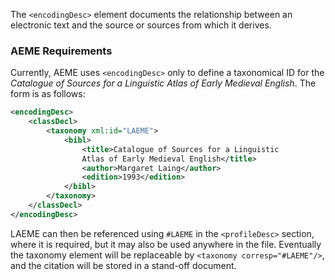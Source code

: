 The `<encodingDesc>` element documents the relationship between an electronic text and the source or sources from which it derives.

### AEME Requirements

Currently, AEME uses `<encodingDesc>` only to define a taxonomical ID for the *Catalogue of Sources for a Linguistic Atlas of Early Medieval English*. The form is as follows:

```xml
<encodingDesc>
	<classDecl>
		<taxonomy xml:id="LAEME">
			<bibl>
				<title>Catalogue of Sources for a Linguistic 
				Atlas of Early Medieval English</title>
				<author>Margaret Laing</author>
				<edition>1993</edition>
			</bibl>
		</taxonomy>
	</classDecl>
</encodingDesc>
```

LAEME can then be referenced using `#LAEME` in the `<profileDesc>` section, where it is required, but it may also be used anywhere in the file. Eventually the taxonomy element will be replaceable by `<taxonomy corresp="#LAEME"/>`, and the citation will be stored in a stand-off document.
